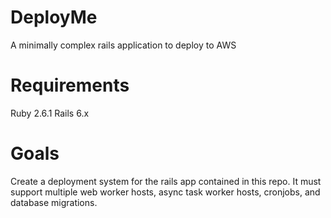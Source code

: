 # DeployMe

A minimally complex rails application to deploy to AWS

# Requirements

Ruby 2.6.1
Rails 6.x

# Goals

Create a deployment system for the rails app contained in this repo. It must support multiple web worker hosts, async task worker hosts, cronjobs, and database migrations.
